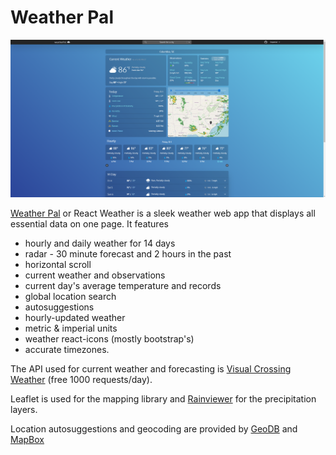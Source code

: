 # Weather Pal

![site](/public/latest_site.png)

[Weather Pal](https://lucasanderson.dev/) or React Weather is a sleek weather web app that displays all essential data on one page. It features

- hourly and daily weather for 14 days
- radar - 30 minute forecast and 2 hours in the past
- horizontal scroll
- current weather and observations
- current day's average temperature and records
- global location search
- autosuggestions
- hourly-updated weather
- metric & imperial units
- weather react-icons (mostly bootstrap's)
- accurate timezones.

The API used for current weather and forecasting is [Visual Crossing Weather](https://www.visualcrossing.com/) (free 1000 requests/day).

Leaflet is used for the mapping library and [Rainviewer](https://www.rainviewer.com/api/weather-maps-api.html) for the precipitation layers.

Location autosuggestions and geocoding are provided by [GeoDB](https://rapidapi.com/wirefreethought/api/geodb-cities) and [MapBox](https://docs.mapbox.com/api/search/geocoding/)
